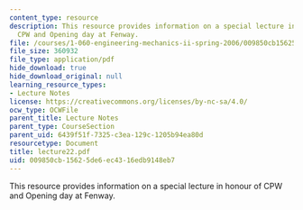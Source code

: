 ```yaml
---
content_type: resource
description: This resource provides information on a special lecture in honour of
  CPW and Opening day at Fenway.
file: /courses/1-060-engineering-mechanics-ii-spring-2006/009850cb15625de6ec4316edb9148eb7_lecture22.pdf
file_size: 360932
file_type: application/pdf
hide_download: true
hide_download_original: null
learning_resource_types:
- Lecture Notes
license: https://creativecommons.org/licenses/by-nc-sa/4.0/
ocw_type: OCWFile
parent_title: Lecture Notes
parent_type: CourseSection
parent_uid: 6439f51f-7325-c3ea-129c-1205b94ea80d
resourcetype: Document
title: lecture22.pdf
uid: 009850cb-1562-5de6-ec43-16edb9148eb7
---
```

This resource provides information on a special lecture in honour of CPW and Opening day at Fenway.